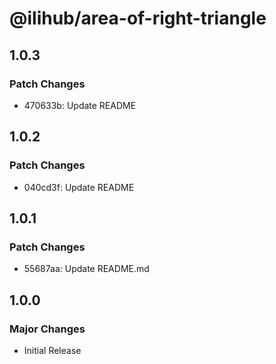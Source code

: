 # @ilihub/area-of-right-triangle

## 1.0.3

### Patch Changes

- 470633b: Update README

## 1.0.2

### Patch Changes

- 040cd3f: Update README

## 1.0.1

### Patch Changes

- 55687aa: Update README.md

## 1.0.0

### Major Changes

- Initial Release
